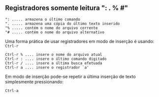 Registradores somente leitura ": . % \#"
------------------------------------
```
": ..... armazena o último comando
". ..... armazena uma cópia do último texto inserido
"% ..... contém o nome do arquivo corrente
"# ..... contém o nome do arquivo alternativo
```
Uma forma prática de usar registradores em modo de inserção é usando:
`Ctrl-r`
```
Ctrl-r % .... insere o nome do arquivo atual
Ctrl-r : .... insere o último comando digitado
Ctrl-r / .... insere a última busca efetuada
Ctrl-r a .... insere o registrador `a'
```
Em modo de inserção pode-se repetir a última inserção de texto
simplesmente pressionando:
```
Ctrl-a
```

